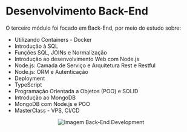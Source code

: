 # Desenvolvimento Back-End

O terceiro módulo foi focado em Back-End, por meio do estudo sobre:

* Utilizando Containers - Docker
* Introdução à SQL
* Funções SQL, JOINs e Normalização
* Introdução ao desenvolvimento Web com Node.js
* Node.js: Camada de Serviço e Arquitetura Rest e Restful
* Node.js: ORM e Autenticação
* Deployment
* TypeScript
* Programação Orientada a Objetos (POO) e SOLID
* Introdução ao MongoDB
* MongoDB com Node.js e POO
* MasterClass - VPS, CI/CD

<p align="center">
  <img src="https://github.com/guilherme-ac-fernandes/trybe-exercicios/blob/exercicios/28/03-back-end/back.png" alt="Imagem Back-End Development"/>
</p>
